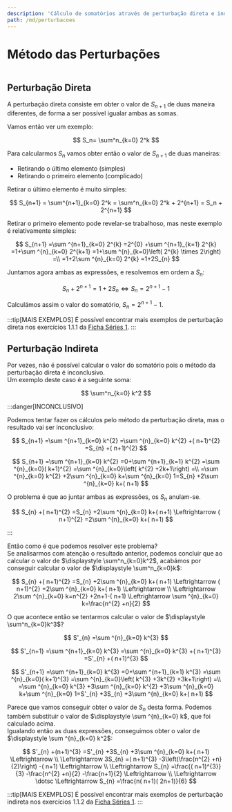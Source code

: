 ```yaml
---
description: 'Cálculo de somatórios através de perturbação direta e indireta'
path: /md/perturbacoes
---
```


# Método das Perturbações

```toc

```

## Perturbação Direta

A perturbação direta consiste em obter o valor de $S_{n+1}$ de duas maneira diferentes,
de forma a ser possível igualar ambas as somas.

Vamos então ver um exemplo:

$$
S_n= \sum^n_{k=0} 2^k
$$

Para calcularmos $S_n$ vamos obter então o valor de $S_{n+1}$ de duas maneiras:

- Retirando o último elemento (simples)
- Retirando o primeiro elemento (complicado)

Retirar o último elemento é muito simples:

$$
S_{n+1} = \sum^{n+1}_{k=0} 2^k = \sum^n_{k=0} 2^k + 2^{n+1} = S_n + 2^{n+1}
$$

Retirar o primeiro elemento pode revelar-se trabalhoso, mas neste exemplo é relativamente simples:

$$
S_{n+1} =\sum ^{n+1}_{k=0} 2^{k} =2^{0} +\sum ^{n+1}_{k=1} 2^{k} =1+\sum ^{n}_{k=0} 2^{k+1} =1+\sum ^{n}_{k=0}\left( 2^{k} \times 2\right) =\\
=1+2\sum ^{n}_{k=0} 2^{k} =1+2S_{n}
$$

Juntamos agora ambas as expressões, e resolvemos em ordem a $S_n$:

$$
S_{n} +2^{n+1} =1+2S_{n} \Leftrightarrow S_{n} =2^{n+1} -1
$$

Calculámos assim o valor do somatório, $S_{n} = 2^{n+1} -1$.

:::tip[MAIS EXEMPLOS]
É possível encontrar mais exemplos de perturbação direta nos exercícios 1.1.1 da [Ficha Séries 1](./exercicios/fichas-aulas-praticas.md).
:::

## Perturbação Indireta

Por vezes, não é possível calcular o valor do somatório pois o método da perturbação direta é inconclusivo.  
Um exemplo deste caso é a seguinte soma:

$$
\sum^n_{k=0} k^2
$$

:::danger[INCONCLUSIVO]

Podemos tentar fazer os cálculos pelo método da perturbação direta, mas o resultado vai ser inconclusivo:

$$
S_{n+1} =\sum ^{n+1}_{k=0} k^{2} =\sum ^{n}_{k=0} k^{2} +( n+1)^{2} =S_{n} +( n+1)^{2}
$$

$$
S_{n+1} =\sum ^{n+1}_{k=0} k^{2} =0+\sum ^{n+1}_{k=1} k^{2} =\sum ^{n}_{k=0}( k+1)^{2} =\sum ^{n}_{k=0}\left( k^{2} +2k+1\right) =\\
=\sum ^{n}_{k=0} k^{2} +2\sum ^{n}_{k=0} k+\sum ^{n}_{k=0} 1=S_{n} +2\sum ^{n}_{k=0} k+( n+1)
$$

O problema é que ao juntar ambas as expressões, os $S_n$ anulam-se.

$$
S_{n} +( n+1)^{2} =S_{n} +2\sum ^{n}_{k=0} k+( n+1) \Leftrightarrow ( n+1)^{2} =2\sum ^{n}_{k=0} k+( n+1)
$$

:::

Então como é que podemos resolver este problema?  
Se analisarmos com atenção o resultado anterior, podemos concluir que ao calcular o valor de $\displaystyle \sum^n_{k=0}k^2$,
acabámos por conseguir calcular o valor de $\displaystyle \sum^n_{k=0}k$:

$$
S_{n} +( n+1)^{2} =S_{n} +2\sum ^{n}_{k=0} k+( n+1) \Leftrightarrow ( n+1)^{2} =2\sum ^{n}_{k=0} k+( n+1) \Leftrightarrow \\
\Leftrightarrow 2\sum ^{n}_{k=0} k=n^{2} +2n+1-( n+1) \Leftrightarrow \sum ^{n}_{k=0} k=\frac{n^{2} +n}{2}
$$

O que acontece então se tentarmos calcular o valor de $\displaystyle \sum^n_{k=0}k^3$?

$$
S'_{n} =\sum ^{n}_{k=0} k^{3}
$$

$$
S'_{n+1} =\sum ^{n+1}_{k=0} k^{3} =\sum ^{n}_{k=0} k^{3} +( n+1)^{3} =S'_{n} +( n+1)^{3}
$$

$$
S'_{n+1} =\sum ^{n+1}_{k=0} k^{3} =0+\sum ^{n+1}_{k=1} k^{3} =\sum ^{n}_{k=0}( k+1)^{3} =\sum ^{n}_{k=0}\left( k^{3} +3k^{2} +3k+1\right) =\\
=\sum ^{n}_{k=0} k^{3} +3\sum ^{n}_{k=0} k^{2} +3\sum ^{n}_{k=0} k+\sum ^{n}_{k=0} 1=S'_{n} +3S_{n} +3\sum ^{n}_{k=0} k+( n+1)
$$

Parece que vamos conseguir obter o valor de $S_n$ desta forma. Podemos também substituir o valor de $\displaystyle \sum ^{n}_{k=0} k$,
que foi calculado acima.  
Igualando então as duas expressões, conseguimos obter o valor de $\displaystyle \sum ^{n}_{k=0} k^2$:

$$
S'_{n} +(n+1)^{3} =S'_{n} +3S_{n} +3\sum ^{n}_{k=0} k+( n+1) \Leftrightarrow \\
\Leftrightarrow 3S_{n} =( n+1)^{3} -3\left(\frac{n^{2} +n}{2}\right) -( n+1) \Leftrightarrow \\
\Leftrightarrow S_{n} =\frac{( n+1)^{3}}{3} -\frac{n^{2} +n}{2} -\frac{n+1}{2} \Leftrightarrow \\
\Leftrightarrow \dotsc \Leftrightarrow S_{n} =\frac{n( n+1)( 2n+1)}{6}
$$

:::tip[MAIS EXEMPLOS]
É possível encontrar mais exemplos de perturbação indireta nos exercícios 1.1.2 da [Ficha Séries 1](./exercicios/fichas-aulas-praticas.md).
:::
